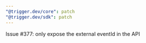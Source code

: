 ```yaml
---
"@trigger.dev/core": patch
"@trigger.dev/sdk": patch
---
```


Issue #377: only expose the external eventId in the API
